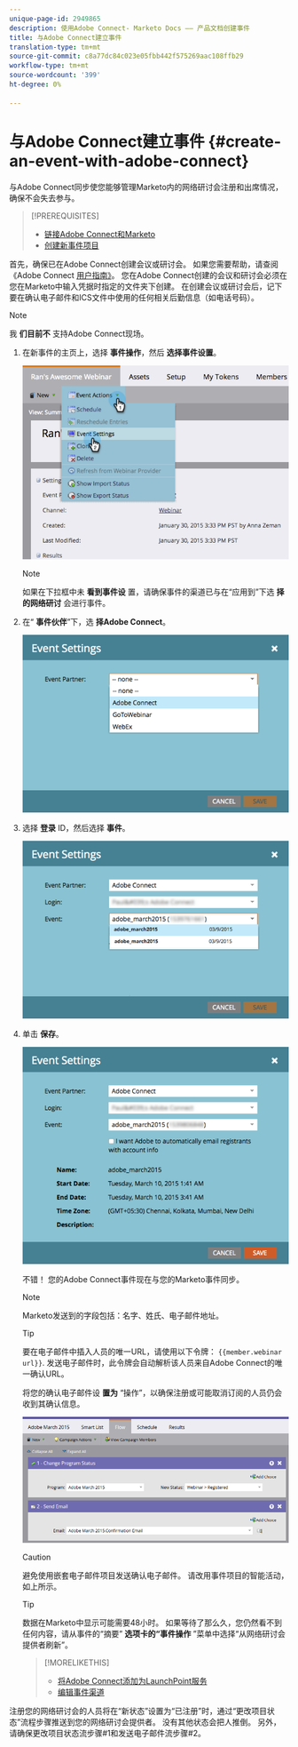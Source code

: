 ```yaml
---
unique-page-id: 2949865
description: 使用Adobe Connect- Marketo Docs —— 产品文档创建事件
title: 与Adobe Connect建立事件
translation-type: tm+mt
source-git-commit: c8a77dc84c023e05fbb442f575269aac108ffb29
workflow-type: tm+mt
source-wordcount: '399'
ht-degree: 0%

---
```



# 与Adobe Connect建立事件 {#create-an-event-with-adobe-connect}

与Adobe Connect同步使您能够管理Marketo内的网络研讨会注册和出席情况，确保不会失去参与。

>[!PREREQUISITES]
>
>* [链接Adobe Connect和Marketo](/help/marketo/product-docs/administration/additional-integrations/add-adobe-connect-as-a-launchpoint-service.md)
>* [创建新事件项目](/help/marketo/product-docs/demand-generation/events/understanding-events/create-a-new-event-program.md)


首先，确保已在Adobe Connect创建会议或研讨会。 如果您需要帮助，请查阅《Adobe Connect [用户指南》](http://help.adobe.com/en_US/connect/9.0/using/index.html)。 您在Adobe Connect创建的会议和研讨会必须在您在Marketo中输入凭据时指定的文件夹下创建。 在创建会议或研讨会后，记下要在确认电子邮件和ICS文件中使用的任何相关后勤信息（如电话号码）。

>[!NOTE]
>
>我 **们目前不** 支持Adobe Connect现场。

1. 在新事件的主页上，选择 **事件操作**，然后 **选择事件设置**。

   ![](assets/image2015-1-30-15-3a34-3a28.png)

   >[!NOTE]
   >
   >如果在下拉框中未 **看到事件设** 置，请确保事件的渠道已与在“应用到”下选 **择的网络研讨** 会进行事件。

1. 在“ **事件伙伴**”下，选 **择Adobe Connect**。

   ![](assets/event-settings-adobe-connect.png)

1. 选择 **登录** ID，然后选择 **事件**。

   ![](assets/event-settings-select-event-adobe-connect.png)

1. 单击 **保存**。

   ![](assets/event-settings-overview.png)

   不错！ 您的Adobe Connect事件现在与您的Marketo事件同步。

   >[!NOTE]
   >
   >Marketo发送到的字段包括：名字、姓氏、电子邮件地址。

   >[!TIP]
   >
   >要在电子邮件中插入人员的唯一URL，请使用以下令牌： `{{member.webinar url}}`. 发送电子邮件时，此令牌会自动解析该人员来自Adobe Connect的唯一确认URL。
   >
   >将您的确认电子邮件设 **置为** “操作”，以确保注册或可能取消订阅的人员仍会收到其确认信息。

   ![](assets/adobe.png)

   >[!CAUTION]
   >
   >避免使用嵌套电子邮件项目发送确认电子邮件。 请改用事件项目的智能活动，如上所示。

   >[!TIP]
   >
   >数据在Marketo中显示可能需要48小时。 如果等待了那么久，您仍然看不到任何内容，请从事件的“摘要” **选项卡的“事件操作** ”菜单中选择“从网络研讨会提供者刷新”。

   >[!MORELIKETHIS]
   >
   > * [将Adobe Connect添加为LaunchPoint服务](../../../../product-docs/administration/additional-integrations/add-adobe-connect-as-a-launchpoint-service.md)
   > * [编辑事件渠道](../../../../product-docs/demand-generation/events/understanding-events/edit-an-event-channel.md)


注册您的网络研讨会的人员将在“新状态”设置为“已注册”时，通过“更改项目状态”流程步骤推送到您的网络研讨会提供者。 没有其他状态会把人推倒。 另外，请确保更改项目状态流步骤#1和发送电子邮件流步骤#2。
